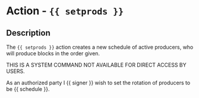 # Action - `{{ setprods }}`

## Description

The `{{ setprods }}` action creates a new schedule of active producers, who will produce blocks in the order given.

THIS IS A SYSTEM COMMAND NOT AVAILABLE FOR DIRECT ACCESS BY USERS.

As an authorized party I {{ signer }} wish to set the rotation of producers to be {{ schedule }}.
